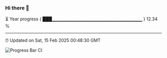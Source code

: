 ### Hi there 👋

⏳ Year progress { ███▁▁▁▁▁▁▁▁▁▁▁▁▁▁▁▁▁▁▁▁▁▁▁▁▁▁▁ } 12.34 %

---

⏰ Updated on Sat, 15 Feb 2025 00:48:30 GMT

![Progress Bar CI](https://github.com/Shyam-Makwana/GitHub-Actions-Demo/workflows/Progress%20Bar%20CI/badge.svg)
